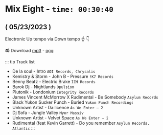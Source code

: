 # Mix Eight - `time: 00:30:40`
## ( 05/23/2023 )

Electronic Up tempo via Down tempo ☝️ 👇

<my-live-archives url="https://live.rouquin.me/archives/MixEight.mp4" urltrack="../vtt/MixEight.vtt" datenamemix="05/23/2023 :: Mix Eight"></my-live-archives>

📻 Download [mp3](https://live.rouquin.me/archives/MixEight.mp3) - [ogg](https://live.rouquin.me/archives/MixEight.ogg)

::: tip Track list

- De la soul - Intro `AOI Records, Chrysalis`
- Kemistry & Storm - John B - Pressure `!K7 Records`
- Benny Beatz - Electric Brake `IZM Records`
- Barok Dj - Nightlands `Opulsion`
- Plutonik - Londonium `Integrity Records`
- James Vincent McMorrow X Rudimental - Be Somebody `Asylum Records`
- Black Yukon Sucker Punch - Buried `Yukon Punch Recordings`
- Unknown Artist - Da licence `As We Enter – 2`
- Dj Sofa - Jungle Valley `Myor Massiv`
- Unknown Artist - Velvet Space `As We Enter – 2`
- Rudimental (feat Kevin Garrett) - Do you remember `Asylum Records, Atlantic`
:::